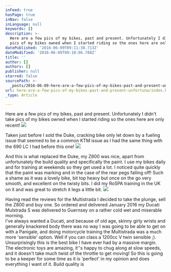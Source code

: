 ```yaml
---
inFeed: true
hasPage: true
inNav: false
inLanguage: null
keywords: []
description: >-
  Here are a few pics of my bikes, past and present. Unfortunately I didn't take
  pics of my bikes owned when I started riding so the ones here are only recent!
datePublished: '2016-06-09T09:11:38.713Z'
dateModified: '2016-06-09T09:10:06.788Z'
title: ''
author: []
authors: []
publisher: null
starred: false
sourcePath: >-
  _posts/2016-06-09-here-are-a-few-pics-of-my-bikes-past-and-present-unfortuna.md
url: here-are-a-few-pics-of-my-bikes-past-and-present-unfortuna/index.html
_type: Article

---
```

Here are a few pics of my bikes, past and present. Unfortunately I didn't take pics of my bikes owned when I started riding so the ones here are only recent!
![](https://the-grid-user-content.s3-us-west-2.amazonaws.com/077bbb74-cf3e-44f7-8d74-175d90d20df3.jpg)

Taken just before I sold the Duke, cracking bike only let down by a fueling issue that seemed to be a common KTM issue as I had the same thing with the 690 LC I had before this one!
![](https://the-grid-user-content.s3-us-west-2.amazonaws.com/efe9687c-2119-4e3c-b3fc-3fcb0b10e4dc.jpg)

And this is what replaced the Duke, my Z800 was nice, apart from unfortunately the build quality and specifically the paint. I use my bikes daily and for training at weekends so they get used a lot. I noticed quite quickly that the paint was marking and in the case of the rear pegs falling off! Such a shame as it was a lovely bike, bit top heavy but once on the go very smooth, and excellent on the twisty bits. I did my RoSPA training in the UK on it and was great to stretch it legs a little bit.
![](https://the-grid-user-content.s3-us-west-2.amazonaws.com/929ed3b1-da1e-41a1-8d7b-d95bfcabf0c5.jpg)

Having read the reviews for the Multistrada I decided to take the plunge, sell the Z800 and buy one. So ordered and delivered January 2016 my Ducati Mulstrada S was delivered to Guernsey on a rather cold wet and miserable morning.  
I've always wanted a Ducati, and because of old age, skinny girly wrists and generally knackered body there was no way I was going to be able to get on with a Panigale, and doing motorcycle training the Multistrada was a much more 'sensible' option. Well if you can class a 1200cc V twin sensible ;).  
Unsurprisingly this is the best bike I have ever had by a massive margin. The electronic toys are amazing, it''s happy to chug along at slow speeds, and it doesn't take much twist of the throttle to get moving! So this is going to be a keeper for some time as it is 'perfect' in my opinion and does everything I want of it. Build quality is